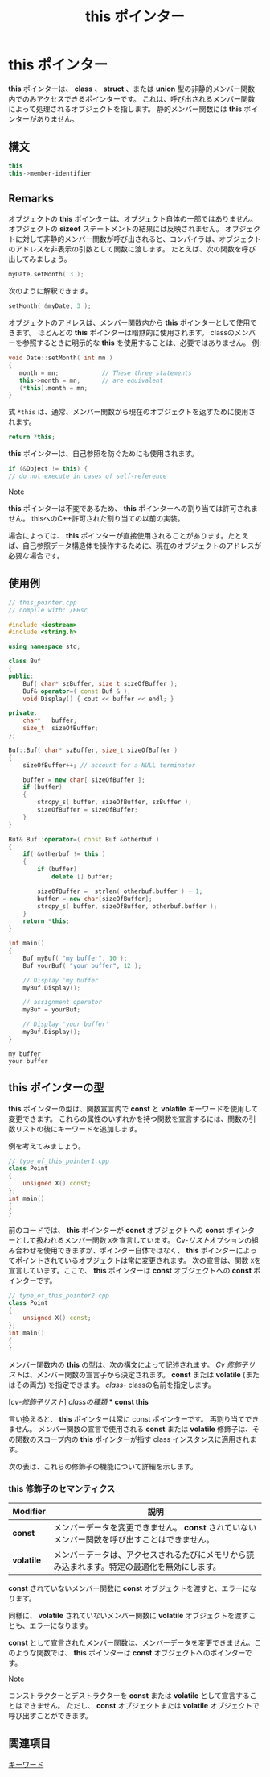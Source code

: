 ﻿---
title: this ポインター
description: this ポインターは、非静的メンバー関数内の現在のオブジェクトへのコンパイラによって生成されたポインターです。
ms.date: 01/22/2020
f1_keywords:
- this_cpp
helpviewer_keywords:
- nonstatic member functions [C++]
- pointers, to class instance
- this pointer
ms.assetid: 92e3256a-4ad9-4d46-8be1-d77fad90791f
no-loc:
- this
- class
- struct
- union
- sizeof
- const
- volatile
ms.openlocfilehash: 58bba2edd7a457c624b747b5a65d209995852848
ms.sourcegitcommit: a930a9b47bd95599265d6ba83bb87e46ae748949
ms.translationtype: MT
ms.contentlocale: ja-JP
ms.lasthandoff: 01/22/2020
ms.locfileid: "76518336"
---
# <a name="opno-locthis-pointer"></a>this ポインター

**this** ポインターは、 **class** 、 **struct** 、または **union** 型の非静的メンバー関数内でのみアクセスできるポインターです。 これは、呼び出されるメンバー関数によって処理されるオブジェクトを指します。 静的メンバー関数には **this** ポインターがありません。

## <a name="syntax"></a>構文

```cpp
this
this->member-identifier
```

## <a name="remarks"></a>Remarks

オブジェクトの **this** ポインターは、オブジェクト自体の一部ではありません。 オブジェクトの **sizeof** ステートメントの結果には反映されません。 オブジェクトに対して非静的メンバー関数が呼び出されると、コンパイラは、オブジェクトのアドレスを非表示の引数として関数に渡します。 たとえば、次の関数を呼び出してみましょう。

```cpp
myDate.setMonth( 3 );
```

次のように解釈できます。

```cpp
setMonth( &myDate, 3 );
```

オブジェクトのアドレスは、メンバー関数内から **this** ポインターとして使用できます。 ほとんどの **this** ポインターは暗黙的に使用されます。 classのメンバーを参照するときに明示的な **this** を使用することは、必要ではありません。 例:

```cpp
void Date::setMonth( int mn )
{
   month = mn;            // These three statements
   this->month = mn;      // are equivalent
   (*this).month = mn;
}
```

式 `*this` は、通常、メンバー関数から現在のオブジェクトを返すために使用されます。

```cpp
return *this;
```

**this** ポインターは、自己参照を防ぐためにも使用されます。

```cpp
if (&Object != this) {
// do not execute in cases of self-reference
```

> [!NOTE]
> **this** ポインターは不変であるため、 **this** ポインターへの割り当ては許可されません。 thisへのC++許可された割り当ての以前の実装。

場合によっては、 **this** ポインターが直接使用されることがあります。たとえば、自己参照データ構造体を操作するために、現在のオブジェクトのアドレスが必要な場合です。

## <a name="example"></a>使用例

```cpp
// this_pointer.cpp
// compile with: /EHsc

#include <iostream>
#include <string.h>

using namespace std;

class Buf
{
public:
    Buf( char* szBuffer, size_t sizeOfBuffer );
    Buf& operator=( const Buf & );
    void Display() { cout << buffer << endl; }

private:
    char*   buffer;
    size_t  sizeOfBuffer;
};

Buf::Buf( char* szBuffer, size_t sizeOfBuffer )
{
    sizeOfBuffer++; // account for a NULL terminator

    buffer = new char[ sizeOfBuffer ];
    if (buffer)
    {
        strcpy_s( buffer, sizeOfBuffer, szBuffer );
        sizeOfBuffer = sizeOfBuffer;
    }
}

Buf& Buf::operator=( const Buf &otherbuf )
{
    if( &otherbuf != this )
    {
        if (buffer)
            delete [] buffer;

        sizeOfBuffer =  strlen( otherbuf.buffer ) + 1;
        buffer = new char[sizeOfBuffer];
        strcpy_s( buffer, sizeOfBuffer, otherbuf.buffer );
    }
    return *this;
}

int main()
{
    Buf myBuf( "my buffer", 10 );
    Buf yourBuf( "your buffer", 12 );

    // Display 'my buffer'
    myBuf.Display();

    // assignment operator
    myBuf = yourBuf;

    // Display 'your buffer'
    myBuf.Display();
}
```

```Output
my buffer
your buffer
```

## <a name="type-of-the-opno-locthis-pointer"></a>this ポインターの型

**this** ポインターの型は、関数宣言内で **const** と **volatile** キーワードを使用して変更できます。 これらの属性のいずれかを持つ関数を宣言するには、関数の引数リストの後にキーワードを追加します。

例を考えてみましょう。

```cpp
// type_of_this_pointer1.cpp
class Point
{
    unsigned X() const;
};
int main()
{
}
```

前のコードでは、 **this** ポインターが **const** オブジェクトへの **const** ポインターとして扱われるメンバー関数 `X`を宣言しています。 Cv-*リスト*オプションの組み合わせを使用できますが、ポインター自体ではなく、 **this** ポインターによってポイントされているオブジェクトは常に変更されます。 次の宣言は、関数 `X`を宣言しています。ここで、 **this** ポインターは **const** オブジェクトへの **const** ポインターです。

```cpp
// type_of_this_pointer2.cpp
class Point
{
    unsigned X() const;
};
int main()
{
}
```

メンバー関数内の **this** の型は、次の構文によって記述されます。 *Cv 修飾子リスト*は、メンバー関数の宣言子から決定されます。 **const** または **volatile** (またはその両方) を指定できます。 *class-* classの名前を指定します。

[*cv-修飾子リスト*] *classの種類* **\* const this**

言い換えると、 **this** ポインターは常に const ポインターです。 再割り当てできません。  メンバー関数の宣言で使用される **const** または **volatile** 修飾子は、その関数のスコープ内の **this** ポインターが指す class インスタンスに適用されます。

次の表は、これらの修飾子の機能について詳細を示します。

### <a name="semantics-of-opno-locthis-modifiers"></a>this 修飾子のセマンティクス

|Modifier|説明|
|--------------|-------------|
|**const**|メンバーデータを変更できません。 **const** されていないメンバー関数を呼び出すことはできません。|
|**volatile**|メンバーデータは、アクセスされるたびにメモリから読み込まれます。特定の最適化を無効にします。|

**const** されていないメンバー関数に **const** オブジェクトを渡すと、エラーになります。

同様に、 **volatile** されていないメンバー関数に **volatile** オブジェクトを渡すことも、エラーになります。

**const** として宣言されたメンバー関数は、メンバーデータを変更できません。このような関数では、 **this** ポインターは **const** オブジェクトへのポインターです。

> [!NOTE]
> コンストラクターとデストラクターを **const** または **volatile** として宣言することはできません。 ただし、 **const** オブジェクトまたは **volatile** オブジェクトで呼び出すことができます。

## <a name="see-also"></a>関連項目

[キーワード](../cpp/keywords-cpp.md)
